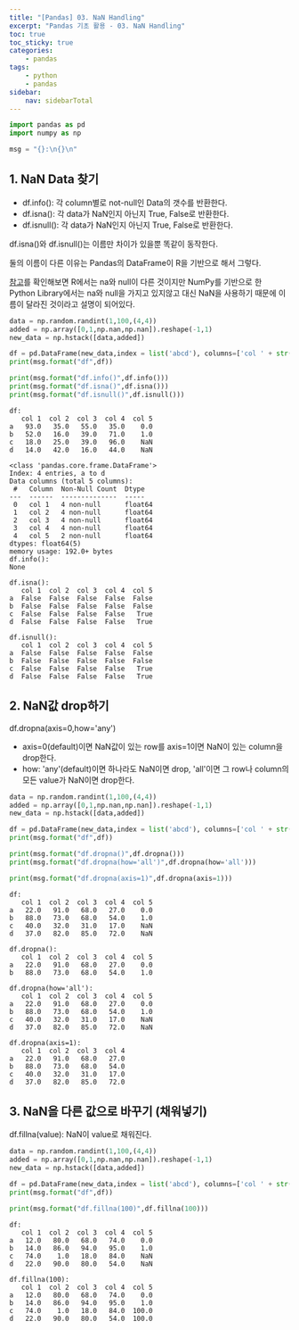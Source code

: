 ```yaml
---
title: "[Pandas] 03. NaN Handling"
excerpt: "Pandas 기초 활용 - 03. NaN Handling"
toc: true
toc_sticky: true
categories:
    - pandas
tags:
    - python
    - pandas
sidebar:
    nav: sidebarTotal
---
```


```python
import pandas as pd
import numpy as np

msg = "{}:\n{}\n"
```

## 1. NaN Data 찾기

-   df.info(): 각 column별로 not-null인 Data의 갯수를 반환한다.
-   df.isna(): 각 data가 NaN인지 아닌지 True, False로 반환한다.
-   df.isnull(): 각 data가 NaN인지 아닌지 True, False로 반환한다.

df.isna()와 df.isnull()는 이름만 차이가 있을뿐 똑같이 동작한다.

둘의 이름이 다른 이유는 Pandas의 DataFrame이 R을 기반으로 해서 그렇다.

[참고](https://datascience.stackexchange.com/questions/37878/difference-between-isna-and-isnull-in-pandas)를 확인해보면
R에서는 na와 null이 다른 것이지만 NumPy를 기반으로 한 Python Library에서는 na와 null을 가지고 있지않고 대신 NaN을 사용하기 때문에 이름이 달라진 것이라고 설명이 되어있다.

```python
data = np.random.randint(1,100,(4,4))
added = np.array([0,1,np.nan,np.nan]).reshape(-1,1)
new_data = np.hstack([data,added])

df = pd.DataFrame(new_data,index = list('abcd'), columns=['col ' + str(i) for i in range(1,6)])
print(msg.format("df",df))

print(msg.format("df.info()",df.info()))
print(msg.format("df.isna()",df.isna()))
print(msg.format("df.isnull()",df.isnull()))
```

    df:
       col 1  col 2  col 3  col 4  col 5
    a   93.0   35.0   55.0   35.0    0.0
    b   52.0   16.0   39.0   71.0    1.0
    c   18.0   25.0   39.0   96.0    NaN
    d   14.0   42.0   16.0   44.0    NaN

    <class 'pandas.core.frame.DataFrame'>
    Index: 4 entries, a to d
    Data columns (total 5 columns):
     #   Column  Non-Null Count  Dtype
    ---  ------  --------------  -----
     0   col 1   4 non-null      float64
     1   col 2   4 non-null      float64
     2   col 3   4 non-null      float64
     3   col 4   4 non-null      float64
     4   col 5   2 non-null      float64
    dtypes: float64(5)
    memory usage: 192.0+ bytes
    df.info():
    None

    df.isna():
       col 1  col 2  col 3  col 4  col 5
    a  False  False  False  False  False
    b  False  False  False  False  False
    c  False  False  False  False   True
    d  False  False  False  False   True

    df.isnull():
       col 1  col 2  col 3  col 4  col 5
    a  False  False  False  False  False
    b  False  False  False  False  False
    c  False  False  False  False   True
    d  False  False  False  False   True

## 2. NaN값 drop하기

df.dropna(axis=0,how='any')

-   axis=0(default)이면 NaN값이 있는 row를 axis=1이면 NaN이 있는 column을 drop한다.
-   how: 'any'(default)이면 하나라도 NaN이면 drop, 'all'이면 그 row나 column의 모든 value가 NaN이면 drop한다.

```python
data = np.random.randint(1,100,(4,4))
added = np.array([0,1,np.nan,np.nan]).reshape(-1,1)
new_data = np.hstack([data,added])

df = pd.DataFrame(new_data,index = list('abcd'), columns=['col ' + str(i) for i in range(1,6)])
print(msg.format("df",df))

print(msg.format("df.dropna()",df.dropna()))
print(msg.format("df.dropna(how='all')",df.dropna(how='all')))

print(msg.format("df.dropna(axis=1)",df.dropna(axis=1)))
```

    df:
       col 1  col 2  col 3  col 4  col 5
    a   22.0   91.0   68.0   27.0    0.0
    b   88.0   73.0   68.0   54.0    1.0
    c   40.0   32.0   31.0   17.0    NaN
    d   37.0   82.0   85.0   72.0    NaN

    df.dropna():
       col 1  col 2  col 3  col 4  col 5
    a   22.0   91.0   68.0   27.0    0.0
    b   88.0   73.0   68.0   54.0    1.0

    df.dropna(how='all'):
       col 1  col 2  col 3  col 4  col 5
    a   22.0   91.0   68.0   27.0    0.0
    b   88.0   73.0   68.0   54.0    1.0
    c   40.0   32.0   31.0   17.0    NaN
    d   37.0   82.0   85.0   72.0    NaN

    df.dropna(axis=1):
       col 1  col 2  col 3  col 4
    a   22.0   91.0   68.0   27.0
    b   88.0   73.0   68.0   54.0
    c   40.0   32.0   31.0   17.0
    d   37.0   82.0   85.0   72.0

## 3. NaN을 다른 값으로 바꾸기 (채워넣기)

df.fillna(value): NaN이 value로 채워진다.

```python
data = np.random.randint(1,100,(4,4))
added = np.array([0,1,np.nan,np.nan]).reshape(-1,1)
new_data = np.hstack([data,added])

df = pd.DataFrame(new_data,index = list('abcd'), columns=['col ' + str(i) for i in range(1,6)])
print(msg.format("df",df))

print(msg.format("df.fillna(100)",df.fillna(100)))
```

    df:
       col 1  col 2  col 3  col 4  col 5
    a   12.0   80.0   68.0   74.0    0.0
    b   14.0   86.0   94.0   95.0    1.0
    c   74.0    1.0   18.0   84.0    NaN
    d   22.0   90.0   80.0   54.0    NaN

    df.fillna(100):
       col 1  col 2  col 3  col 4  col 5
    a   12.0   80.0   68.0   74.0    0.0
    b   14.0   86.0   94.0   95.0    1.0
    c   74.0    1.0   18.0   84.0  100.0
    d   22.0   90.0   80.0   54.0  100.0
